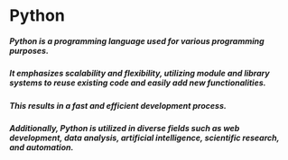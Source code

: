 # Python

##### Python is a programming language used for various programming purposes. 
##### It emphasizes scalability and flexibility, utilizing module and library systems to reuse existing code and easily add new functionalities. 
##### This results in a fast and efficient development process. 
##### Additionally, Python is utilized in diverse fields such as web development, data analysis, artificial intelligence, scientific research, and automation.

